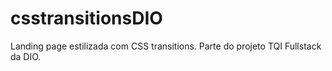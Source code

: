 # csstransitionsDIO
Landing page estilizada com CSS transitions. Parte do projeto TQI Fullstack da DIO.
